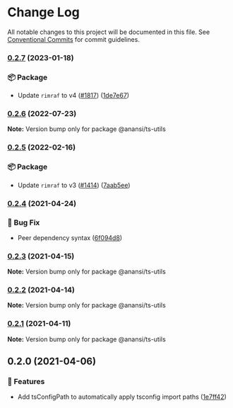# Change Log

All notable changes to this project will be documented in this file.
See [Conventional Commits](https://conventionalcommits.org) for commit guidelines.

### [0.2.7](https://github.com/ntucker/anansi/compare/@anansi/ts-utils@0.2.6...@anansi/ts-utils@0.2.7) (2023-01-18)

### 📦 Package

* Update `rimraf` to v4 ([#1817](https://github.com/ntucker/anansi/issues/1817)) ([1de7e67](https://github.com/ntucker/anansi/commit/1de7e67da2669bfe09f1c7ef5cd1f884dcf6ef60))

### [0.2.6](https://github.com/ntucker/anansi/compare/@anansi/ts-utils@0.2.5...@anansi/ts-utils@0.2.6) (2022-07-23)

**Note:** Version bump only for package @anansi/ts-utils

### [0.2.5](https://github.com/ntucker/anansi/compare/@anansi/ts-utils@0.2.4...@anansi/ts-utils@0.2.5) (2022-02-16)

### 📦 Package

* Update `rimraf` to v3 ([#1414](https://github.com/ntucker/anansi/issues/1414)) ([7aab5ee](https://github.com/ntucker/anansi/commit/7aab5eecef0249e45158df7430102be081d5fcdf))

### [0.2.4](https://github.com/ntucker/anansi/compare/@anansi/ts-utils@0.2.3...@anansi/ts-utils@0.2.4) (2021-04-24)

### 🐛 Bug Fix

* Peer dependency syntax ([6f094d8](https://github.com/ntucker/anansi/commit/6f094d82efaf3391b1f04b193ecfb16490752376))

### [0.2.3](https://github.com/ntucker/anansi/compare/@anansi/ts-utils@0.2.2...@anansi/ts-utils@0.2.3) (2021-04-15)

**Note:** Version bump only for package @anansi/ts-utils

### [0.2.2](https://github.com/ntucker/anansi/compare/@anansi/ts-utils@0.2.1...@anansi/ts-utils@0.2.2) (2021-04-14)

**Note:** Version bump only for package @anansi/ts-utils

### [0.2.1](https://github.com/ntucker/anansi/compare/@anansi/ts-utils@0.2.0...@anansi/ts-utils@0.2.1) (2021-04-11)

**Note:** Version bump only for package @anansi/ts-utils

## 0.2.0 (2021-04-06)

### 🚀 Features

* Add tsConfigPath to automatically apply tsconfig import paths ([1e7ff42](https://github.com/ntucker/anansi/commit/1e7ff42ac9696796fc8d193df690621d67c0bb8d))

